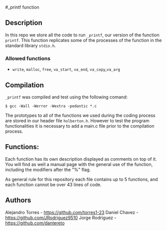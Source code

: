 #_printf function
## Description

In this repo we store all the code to run ``_printf``,  our version of the function ``printf``. This function replicates some of the processes of the function in the standard library ``stdio.h``.

### Allowed functions

* ``write``, ``malloc``, ``free``, ``va_start``, ``va_end``, ``va_copy``,``va_arg``

## Compilation

``_printf`` was compiled and test using the following comand:

``$ gcc -Wall -Werror -Wextra -pedantic *.c``

The prototypes to all of the functions we used during the coding process are stored in our header file ``holberton.h``. However to test the program functionalities it is necessary to add a main.c file prior to the compilation process.

## Functions:

Each function has its own description displayed as comments on top of it. You will find as well a manual page with the general use of the function, including the modifiers after the "%" flag.

As general rule for this repository each file contains up to 5 functions, and each function cannot be over 43 lines of code.

## Authors

Alejandro Torres - https://github.com/torres1-23
Daniel Chavez - https://github.com/JRodriguez9510
Jorge Rodriguez - https://github.com/dantereto  